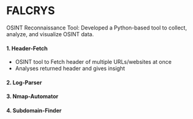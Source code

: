 # FALCRYS
OSINT Reconnaissance Tool: Developed a Python-based tool to collect, analyze, and visualize OSINT data. 

#### 1. Header-Fetch
- OSINT tool to Fetch header of multiple URLs/websites at once  
- Analyses returned header and gives insight 

#### 2. Log-Parser

#### 3. Nmap-Automator

#### 4. Subdomain-Finder
